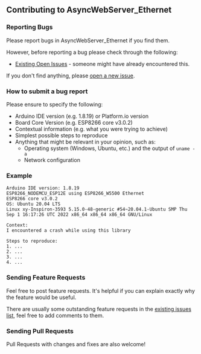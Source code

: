 ## Contributing to AsyncWebServer_Ethernet

### Reporting Bugs

Please report bugs in AsyncWebServer_Ethernet if you find them.

However, before reporting a bug please check through the following:

* [Existing Open Issues](https://github.com/khoih-prog/AsyncWebServer_Ethernet/issues) - someone might have already encountered this.

If you don't find anything, please [open a new issue](https://github.com/khoih-prog/AsyncWebServer_Ethernet/issues/new).

### How to submit a bug report

Please ensure to specify the following:

* Arduino IDE version (e.g. 1.8.19) or Platform.io version
* Board Core Version (e.g. ESP8266 core v3.0.2)
* Contextual information (e.g. what you were trying to achieve)
* Simplest possible steps to reproduce
* Anything that might be relevant in your opinion, such as:
  * Operating system (Windows, Ubuntu, etc.) and the output of `uname -a`
  * Network configuration


### Example

```
Arduino IDE version: 1.8.19
ESP8266_NODEMCU_ESP12E using ESP8266_W5500 Ethernet
ESP8266 core v3.0.2
OS: Ubuntu 20.04 LTS
Linux xy-Inspiron-3593 5.15.0-48-generic #54~20.04.1-Ubuntu SMP Thu Sep 1 16:17:26 UTC 2022 x86_64 x86_64 x86_64 GNU/Linux

Context:
I encountered a crash while using this library

Steps to reproduce:
1. ...
2. ...
3. ...
4. ...
```

### Sending Feature Requests

Feel free to post feature requests. It's helpful if you can explain exactly why the feature would be useful.

There are usually some outstanding feature requests in the [existing issues list](https://github.com/khoih-prog/AsyncWebServer_Ethernet/issues?q=is%3Aopen+is%3Aissue+label%3Aenhancement), feel free to add comments to them.

### Sending Pull Requests

Pull Requests with changes and fixes are also welcome!

